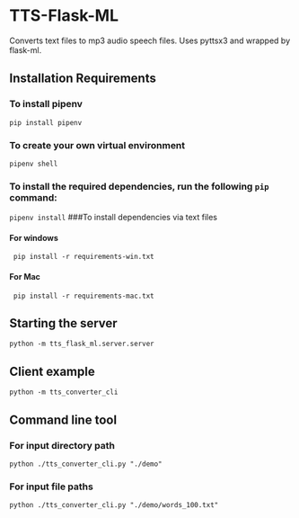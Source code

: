 # TTS-Flask-ML
Converts text files to mp3 audio speech files. Uses pyttsx3 and wrapped by flask-ml.

## Installation Requirements
### To install pipenv

```pip install pipenv```
### To create your own virtual environment
```pipenv shell```

### To install the required dependencies, run the following `pip` command:

```pipenv install```
###To install dependencies via text files

#### For windows

``` pip install -r requirements-win.txt```
#### For Mac
``` pip install -r requirements-mac.txt```

## Starting the server
```python -m tts_flask_ml.server.server```

## Client example
```python -m tts_converter_cli```

## Command line tool

### For input directory path
```python ./tts_converter_cli.py "./demo"```
### For input file paths
```python ./tts_converter_cli.py "./demo/words_100.txt"```



